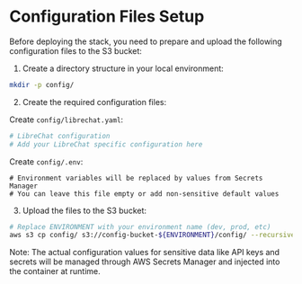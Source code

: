 # Configuration Files Setup

Before deploying the stack, you need to prepare and upload the following configuration files to the S3 bucket:

1. Create a directory structure in your local environment:
```bash
mkdir -p config/
```

2. Create the required configuration files:

Create `config/librechat.yaml`:
```yaml
# LibreChat configuration
# Add your LibreChat specific configuration here
```

Create `config/.env`:
```
# Environment variables will be replaced by values from Secrets Manager
# You can leave this file empty or add non-sensitive default values
```

3. Upload the files to the S3 bucket:
```bash
# Replace ENVIRONMENT with your environment name (dev, prod, etc)
aws s3 cp config/ s3://config-bucket-${ENVIRONMENT}/config/ --recursive
```

Note: The actual configuration values for sensitive data like API keys and secrets will be managed through AWS Secrets Manager and injected into the container at runtime.
